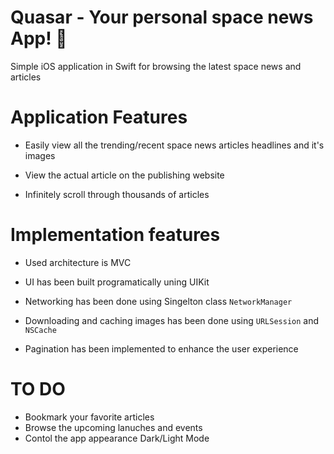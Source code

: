 # Quasar - Your personal space news App! 🚀 
Simple iOS application in Swift for browsing the latest space news and articles


# Application Features


* Easily view all the trending/recent space news articles headlines and it's images

* View the actual article on the publishing website

* Infinitely scroll through thousands of articles


# Implementation features


* Used architecture is MVC

* UI has been built programatically uning UIKit

* Networking has been done using Singelton class `NetworkManager`

* Downloading and caching images has been done using `URLSession` and `NSCache`

* Pagination has been implemented to enhance the user experience


# TO DO


* Bookmark your favorite articles
* Browse the upcoming lanuches and events
* Contol the app appearance Dark/Light Mode 

